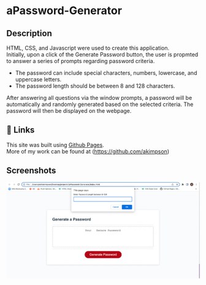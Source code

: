 # aPassword-Generator

## Description

HTML, CSS, and Javascript were used to create this application. <br>
Initially, upon a click of the Generate Password button, the user is propmted to answer a series of prompts regarding password criteria.

- The password can include special characters, numbers, lowercase, and uppercase letters.
- The password length should be between 8 and 128 characters.

After answering all questions via the window prompts, a password will be automatically and randomly generated based on the selected criteria.
The password will then be displayed on the webpage.

## 🔗 Links

This site was built using [Github Pages](https://akimpson.github.io/aPassword-Generator/). <br>
More of my work can be found at (https://github.com/akimpson)

## Screenshots

![aPassword-Generator](./images/aPassword-Generator%20Screenshot.png)
